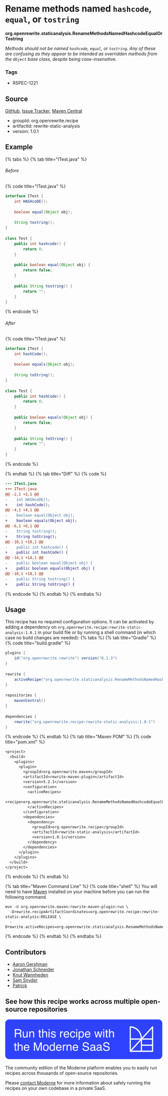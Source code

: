 # Rename methods named `hashcode`, `equal`, or `tostring`

**org.openrewrite.staticanalysis.RenameMethodsNamedHashcodeEqualOrTostring**

_Methods should not be named `hashcode`, `equal`, or `tostring`. Any of these are confusing as they appear to be intended as overridden methods from the `Object` base class, despite being case-insensitive._

### Tags

* RSPEC-1221

## Source

[GitHub](https://github.com/openrewrite/rewrite-static-analysis/blob/main/src/main/java/org/openrewrite/staticanalysis/RenameMethodsNamedHashcodeEqualOrTostring.java), [Issue Tracker](https://github.com/openrewrite/rewrite-static-analysis/issues), [Maven Central](https://central.sonatype.com/artifact/org.openrewrite.recipe/rewrite-static-analysis/1.0.1/jar)

* groupId: org.openrewrite.recipe
* artifactId: rewrite-static-analysis
* version: 1.0.1

## Example


{% tabs %}
{% tab title="ITest.java" %}

###### Before
{% code title="ITest.java" %}
```java
interface ITest {
    int HASHcoDE();

    boolean equal(Object obj);

    String tostring();
}

class Test {
    public int hashcode() {
        return 0;
    }

    public boolean equal(Object obj) {
        return false;
    }

    public String tostring() {
        return "";
    }
}
```
{% endcode %}

###### After
{% code title="ITest.java" %}
```java
interface ITest {
    int hashCode();

    boolean equals(Object obj);

    String toString();
}

class Test {
    public int hashCode() {
        return 0;
    }

    public boolean equals(Object obj) {
        return false;
    }

    public String toString() {
        return "";
    }
}
```
{% endcode %}

{% endtab %}
{% tab title="Diff" %}
{% code %}
```diff
--- ITest.java
+++ ITest.java
@@ -2,1 +2,1 @@
-    int HASHcoDE();
+    int hashCode();
@@ -4,1 +4,1 @@
-    boolean equal(Object obj);
+    boolean equals(Object obj);
@@ -6,1 +6,1 @@
-    String tostring();
+    String toString();
@@ -10,1 +10,1 @@
-    public int hashcode() {
+    public int hashCode() {
@@ -14,1 +14,1 @@
-    public boolean equal(Object obj) {
+    public boolean equals(Object obj) {
@@ -18,1 +18,1 @@
-    public String tostring() {
+    public String toString() {
```
{% endcode %}
{% endtab %}
{% endtabs %}


## Usage

This recipe has no required configuration options. It can be activated by adding a dependency on `org.openrewrite.recipe:rewrite-static-analysis:1.0.1` in your build file or by running a shell command (in which case no build changes are needed): 
{% tabs %}
{% tab title="Gradle" %}
{% code title="build.gradle" %}
```groovy
plugins {
    id("org.openrewrite.rewrite") version("6.1.3")
}

rewrite {
    activeRecipe("org.openrewrite.staticanalysis.RenameMethodsNamedHashcodeEqualOrTostring")
}

repositories {
    mavenCentral()
}

dependencies {
    rewrite("org.openrewrite.recipe:rewrite-static-analysis:1.0.1")
}
```
{% endcode %}
{% endtab %}
{% tab title="Maven POM" %}
{% code title="pom.xml" %}
```markup
<project>
  <build>
    <plugins>
      <plugin>
        <groupId>org.openrewrite.maven</groupId>
        <artifactId>rewrite-maven-plugin</artifactId>
        <version>5.2.1</version>
        <configuration>
          <activeRecipes>
            <recipe>org.openrewrite.staticanalysis.RenameMethodsNamedHashcodeEqualOrTostring</recipe>
          </activeRecipes>
        </configuration>
        <dependencies>
          <dependency>
            <groupId>org.openrewrite.recipe</groupId>
            <artifactId>rewrite-static-analysis</artifactId>
            <version>1.0.1</version>
          </dependency>
        </dependencies>
      </plugin>
    </plugins>
  </build>
</project>
```
{% endcode %}
{% endtab %}

{% tab title="Maven Command Line" %}
{% code title="shell" %}
You will need to have [Maven](https://maven.apache.org/download.cgi) installed on your machine before you can run the following command.

```shell
mvn -U org.openrewrite.maven:rewrite-maven-plugin:run \
  -Drewrite.recipeArtifactCoordinates=org.openrewrite.recipe:rewrite-static-analysis:RELEASE \
  -Drewrite.activeRecipes=org.openrewrite.staticanalysis.RenameMethodsNamedHashcodeEqualOrTostring
```
{% endcode %}
{% endtab %}
{% endtabs %}

## Contributors
* [Aaron Gershman](aegershman@gmail.com)
* [Jonathan Schneider](jkschneider@gmail.com)
* [Knut Wannheden](knut@moderne.io)
* [Sam Snyder](sam@moderne.io)
* [Patrick](patway99@gmail.com)


## See how this recipe works across multiple open-source repositories

[![Moderne Link Image](/.gitbook/assets/ModerneRecipeButton.png)](https://public.moderne.io/recipes/org.openrewrite.staticanalysis.RenameMethodsNamedHashcodeEqualOrTostring)

The community edition of the Moderne platform enables you to easily run recipes across thousands of open-source repositories.

Please [contact Moderne](https://moderne.io/product) for more information about safely running the recipes on your own codebase in a private SaaS.
